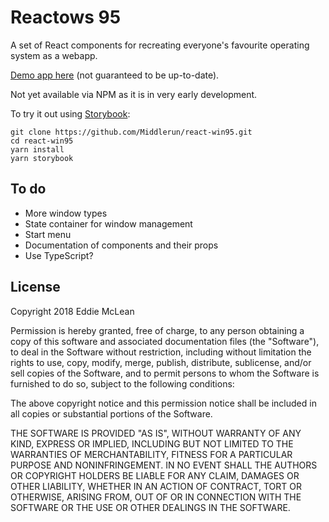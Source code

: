 # Reactows 95

A set of React components for recreating everyone's favourite operating system as a webapp.

[Demo app here](https://reactows-95-demo.herokuapp.com/) (not guaranteed to be up-to-date).

Not yet available via NPM as it is in very early development.

To try it out using [Storybook](https://storybook.js.org/):

```
git clone https://github.com/Middlerun/react-win95.git
cd react-win95
yarn install
yarn storybook
```

## To do

- More window types
- State container for window management
- Start menu
- Documentation of components and their props
- Use TypeScript?

## License

Copyright 2018 Eddie McLean

Permission is hereby granted, free of charge, to any person obtaining a copy of this software and associated documentation files (the "Software"), to deal in the Software without restriction, including without limitation the rights to use, copy, modify, merge, publish, distribute, sublicense, and/or sell copies of the Software, and to permit persons to whom the Software is furnished to do so, subject to the following conditions:

The above copyright notice and this permission notice shall be included in all copies or substantial portions of the Software.

THE SOFTWARE IS PROVIDED "AS IS", WITHOUT WARRANTY OF ANY KIND, EXPRESS OR IMPLIED, INCLUDING BUT NOT LIMITED TO THE WARRANTIES OF MERCHANTABILITY, FITNESS FOR A PARTICULAR PURPOSE AND NONINFRINGEMENT. IN NO EVENT SHALL THE AUTHORS OR COPYRIGHT HOLDERS BE LIABLE FOR ANY CLAIM, DAMAGES OR OTHER LIABILITY, WHETHER IN AN ACTION OF CONTRACT, TORT OR OTHERWISE, ARISING FROM, OUT OF OR IN CONNECTION WITH THE SOFTWARE OR THE USE OR OTHER DEALINGS IN THE SOFTWARE.
